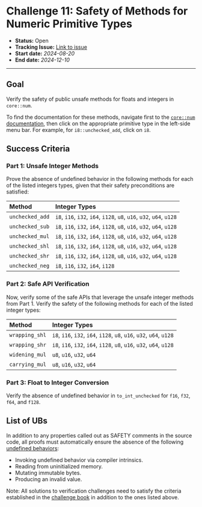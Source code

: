 # Challenge 11: Safety of Methods for Numeric Primitive Types


- **Status:** Open
- **Tracking Issue:** [Link to issue](https://github.com/model-checking/verify-rust-std/issues/59)
- **Start date:** *2024-08-20*
- **End date:** *2024-12-10*

-------------------

## Goal

Verify the safety of public unsafe methods for floats and integers in `core::num`.

To find the documentation for these methods, navigate first to the [`core::num` documentation](https://doc.rust-lang.org/core/num/index.html), then click on the appropriate primitive type in the left-side menu bar. For example, for `i8::unchecked_add`, click on `i8`.

## Success Criteria

### Part 1: Unsafe Integer Methods

Prove the absence of undefined behavior in the following methods for each of the listed integers types, given that their safety preconditions are satisfied:

| Method              | Integer Types |
| :---           |     :---
| `unchecked_add`  |  `i8`, `i16`, `i32`, `i64`, `i128`, `u8`, `u16`, `u32`, `u64`, `u128` |
| `unchecked_sub`  |  `i8`, `i16`, `i32`, `i64`, `i128`, `u8`, `u16`, `u32`, `u64`, `u128` |
| `unchecked_mul`  |  `i8`, `i16`, `i32`, `i64`, `i128`, `u8`, `u16`, `u32`, `u64`, `u128` |
| `unchecked_shl`  |  `i8`, `i16`, `i32`, `i64`, `i128`, `u8`, `u16`, `u32`, `u64`, `u128` |
| `unchecked_shr`  |  `i8`, `i16`, `i32`, `i64`, `i128`, `u8`, `u16`, `u32`, `u64`, `u128` |
| `unchecked_neg`  |  `i8`, `i16`, `i32`, `i64`, `i128` |


### Part 2: Safe API Verification

Now, verify some of the safe APIs that leverage the unsafe integer methods from Part 1. Verify the safety of the following methods for each of the listed integer types:

| Method              | Integer Types |
| :---           |     :---
| `wrapping_shl`  |  `i8`, `i16`, `i32`, `i64`, `i128`, `u8`, `u16`, `u32`, `u64`, `u128` |
| `wrapping_shr`  |  `i8`, `i16`, `i32`, `i64`, `i128`, `u8`, `u16`, `u32`, `u64`, `u128` |
| `widening_mul`  |  `u8`, `u16`, `u32`, `u64` |
| `carrying_mul`  |  `u8`, `u16`, `u32`, `u64` |


### Part 3: Float to Integer Conversion

Verify the absence of undefined behavior in `to_int_unchecked` for `f16`, `f32`, `f64`, and `f128`.


## List of UBs

In addition to any properties called out as SAFETY comments in the source code, all proofs must automatically ensure the absence of the following [undefined behaviors](https://github.com/rust-lang/reference/blob/142b2ed77d33f37a9973772bd95e6144ed9dce43/src/behavior-considered-undefined.md):

* Invoking undefined behavior via compiler intrinsics.
* Reading from uninitialized memory.
* Mutating immutable bytes.
* Producing an invalid value.

Note: All solutions to verification challenges need to satisfy the criteria established in the [challenge book](../general-rules.md) in addition to the ones listed above.
